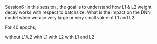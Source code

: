 Session6 :In this session , the goal is to understand how L1 & L2 weight decay works with respect to batchsize. What is the impact on the DNN model when we use very large or very small value of L1 and L2. 

For 40 epochs,

without L1/L2
with L1
with L2
with L1 and L2